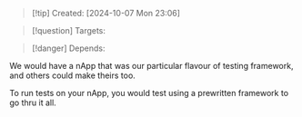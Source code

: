 
>[!tip] Created: [2024-10-07 Mon 23:06]

>[!question] Targets: 

>[!danger] Depends: 

We would have a nApp that was our particular flavour of testing framework, and others could make theirs too.

To run tests on your nApp, you would test using a prewritten framework to go thru it all.